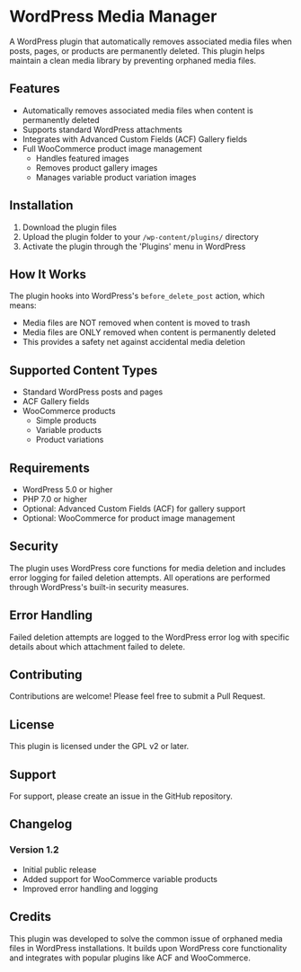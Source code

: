 # WordPress Media Manager

A WordPress plugin that automatically removes associated media files when posts, pages, or products are permanently deleted. This plugin helps maintain a clean media library by preventing orphaned media files.

## Features

- Automatically removes associated media files when content is permanently deleted
- Supports standard WordPress attachments
- Integrates with Advanced Custom Fields (ACF) Gallery fields
- Full WooCommerce product image management
  - Handles featured images
  - Removes product gallery images
  - Manages variable product variation images

## Installation

1. Download the plugin files
2. Upload the plugin folder to your `/wp-content/plugins/` directory
3. Activate the plugin through the 'Plugins' menu in WordPress

## How It Works

The plugin hooks into WordPress's `before_delete_post` action, which means:

- Media files are NOT removed when content is moved to trash
- Media files are ONLY removed when content is permanently deleted
- This provides a safety net against accidental media deletion

## Supported Content Types

- Standard WordPress posts and pages
- ACF Gallery fields
- WooCommerce products
  - Simple products
  - Variable products
  - Product variations

## Requirements

- WordPress 5.0 or higher
- PHP 7.0 or higher
- Optional: Advanced Custom Fields (ACF) for gallery support
- Optional: WooCommerce for product image management

## Security

The plugin uses WordPress core functions for media deletion and includes error logging for failed deletion attempts. All operations are performed through WordPress's built-in security measures.

## Error Handling

Failed deletion attempts are logged to the WordPress error log with specific details about which attachment failed to delete.

## Contributing

Contributions are welcome! Please feel free to submit a Pull Request.

## License

This plugin is licensed under the GPL v2 or later.

## Support

For support, please create an issue in the GitHub repository.

## Changelog

### Version 1.2
- Initial public release
- Added support for WooCommerce variable products
- Improved error handling and logging

## Credits

This plugin was developed to solve the common issue of orphaned media files in WordPress installations. It builds upon WordPress core functionality and integrates with popular plugins like ACF and WooCommerce.
